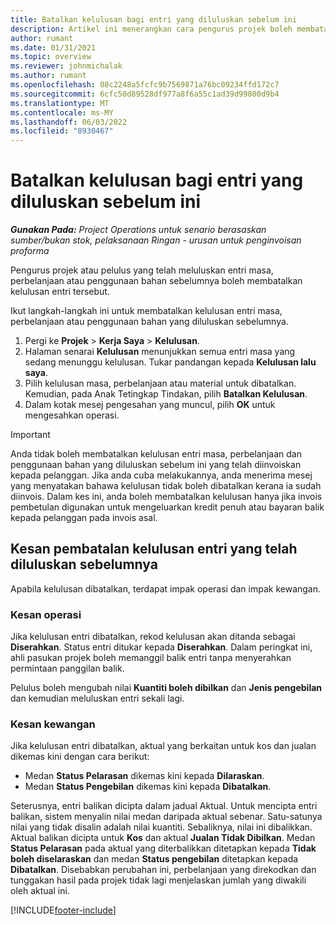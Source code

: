 ```yaml
---
title: Batalkan kelulusan bagi entri yang diluluskan sebelum ini
description: Artikel ini menerangkan cara pengurus projek boleh membatalkan entri masa, perbelanjaan atau penggunaan bahan yang diluluskan sebelumnya.
author: rumant
ms.date: 01/31/2021
ms.topic: overview
ms.reviewer: johnmichalak
ms.author: rumant
ms.openlocfilehash: 08c2248a5fcfc9b7569871a76bc09234ffd172c7
ms.sourcegitcommit: 6cfc50d89528df977a8f6a55c1ad39d99800d9b4
ms.translationtype: MT
ms.contentlocale: ms-MY
ms.lasthandoff: 06/03/2022
ms.locfileid: "8930467"
---
```

# <a name="cancel-the-approval-of-previously-approved-entries"></a>Batalkan kelulusan bagi entri yang diluluskan sebelum ini

_**Gunakan Pada:** Project Operations untuk senario berasaskan sumber/bukan stok, pelaksanaan Ringan - urusan untuk penginvoisan proforma_

Pengurus projek atau pelulus yang telah meluluskan entri masa, perbelanjaan atau penggunaan bahan sebelumnya boleh membatalkan kelulusan entri tersebut. 

Ikut langkah-langkah ini untuk membatalkan kelulusan entri masa, perbelanjaan atau penggunaan bahan yang diluluskan sebelumnya.

1. Pergi ke **Projek** \> **Kerja Saya** \> **Kelulusan**.
2. Halaman senarai **Kelulusan** menunjukkan semua entri masa yang sedang menunggu kelulusan. Tukar pandangan kepada **Kelulusan lalu saya**.
3. Pilih kelulusan masa, perbelanjaan atau material untuk dibatalkan. Kemudian, pada Anak Tetingkap Tindakan, pilih **Batalkan Kelulusan**.
4. Dalam kotak mesej pengesahan yang muncul, pilih **OK** untuk mengesahkan operasi.

> [!IMPORTANT]
> Anda tidak boleh membatalkan kelulusan entri masa, perbelanjaan dan penggunaan bahan yang diluluskan sebelum ini yang telah diinvoiskan kepada pelanggan. Jika anda cuba melakukannya, anda menerima mesej yang menyatakan bahawa kelulusan tidak boleh dibatalkan kerana ia sudah diinvois. Dalam kes ini, anda boleh membatalkan kelulusan hanya jika invois pembetulan digunakan untuk mengeluarkan kredit penuh atau bayaran balik kepada pelanggan pada invois asal.

## <a name="impact-of-canceling-the-approval-of-a-previously-approved-entry"></a>Kesan pembatalan kelulusan entri yang telah diluluskan sebelumnya

Apabila kelulusan dibatalkan, terdapat impak operasi dan impak kewangan.

### <a name="operational-impact"></a>Kesan operasi

Jika kelulusan entri dibatalkan, rekod kelulusan akan ditanda sebagai **Diserahkan**. Status entri ditukar kepada **Diserahkan**. Dalam peringkat ini, ahli pasukan projek boleh memanggil balik entri tanpa menyerahkan permintaan panggilan balik.

Pelulus boleh mengubah nilai **Kuantiti boleh dibilkan** dan **Jenis pengebilan** dan kemudian meluluskan entri sekali lagi.

### <a name="financial-impact"></a>Kesan kewangan

Jika kelulusan entri dibatalkan, aktual yang berkaitan untuk kos dan jualan dikemas kini dengan cara berikut:

- Medan **Status Pelarasan** dikemas kini kepada **Dilaraskan**.
- Medan **Status Pengebilan** dikemas kini kepada **Dibatalkan**.

Seterusnya, entri balikan dicipta dalam jadual Aktual. Untuk mencipta entri balikan, sistem menyalin nilai medan daripada aktual sebenar. Satu-satunya nilai yang tidak disalin adalah nilai kuantiti. Sebaliknya, nilai ini dibalikkan. Aktual balikan dicipta untuk **Kos** dan aktual **Jualan Tidak Dibilkan**. Medan **Status Pelarasan** pada aktual yang diterbalikkan ditetapkan kepada **Tidak boleh diselaraskan** dan medan **Status pengebilan** ditetapkan kepada **Dibatalkan**. Disebabkan perubahan ini, perbelanjaan yang direkodkan dan tunggakan hasil pada projek tidak lagi menjelaskan jumlah yang diwakili oleh aktual ini.

[!INCLUDE[footer-include](../includes/footer-banner.md)]
